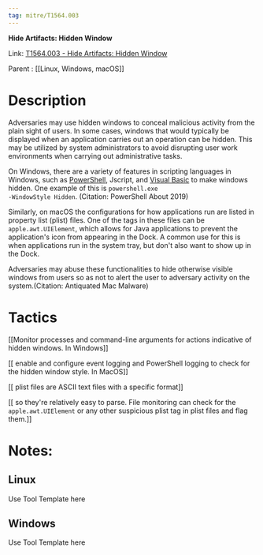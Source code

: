 ```yaml
---
tag: mitre/T1564.003
---
```


**Hide Artifacts: Hidden Window**

Link: [T1564.003 - Hide Artifacts: Hidden Window](https://attack.mitre.org/techniques/T1564/003)

Parent : [[Linux, Windows, macOS]]


# Description

Adversaries may use hidden windows to conceal malicious activity from the plain sight of users. In some cases, windows that would typically be displayed when an application carries out an operation can be hidden. This may be utilized by system administrators to avoid disrupting user work environments when carrying out administrative tasks. 

On Windows, there are a variety of features in scripting languages in Windows, such as [PowerShell](https://attack.mitre.org/techniques/T1059/001), Jscript, and [Visual Basic](https://attack.mitre.org/techniques/T1059/005) to make windows hidden. One example of this is <code>powershell.exe -WindowStyle Hidden</code>. (Citation: PowerShell About 2019)

Similarly, on macOS the configurations for how applications run are listed in property list (plist) files. One of the tags in these files can be <code>apple.awt.UIElement</code>, which allows for Java applications to prevent the application's icon from appearing in the Dock. A common use for this is when applications run in the system tray, but don't also want to show up in the Dock.

Adversaries may abuse these functionalities to hide otherwise visible windows from users so as not to alert the user to adversary activity on the system.(Citation: Antiquated Mac Malware)

# Tactics


[[Monitor processes and command-line arguments for actions indicative of hidden windows. In Windows]]

[[ enable and configure event logging and PowerShell logging to check for the hidden window style. In MacOS]]

[[ plist files are ASCII text files with a specific format]]

[[ so they're relatively easy to parse. File monitoring can check for the <code>apple.awt.UIElement</code> or any other suspicious plist tag in plist files and flag them.]]


# Notes:

## Linux

Use Tool Template here

## Windows

Use Tool Template here